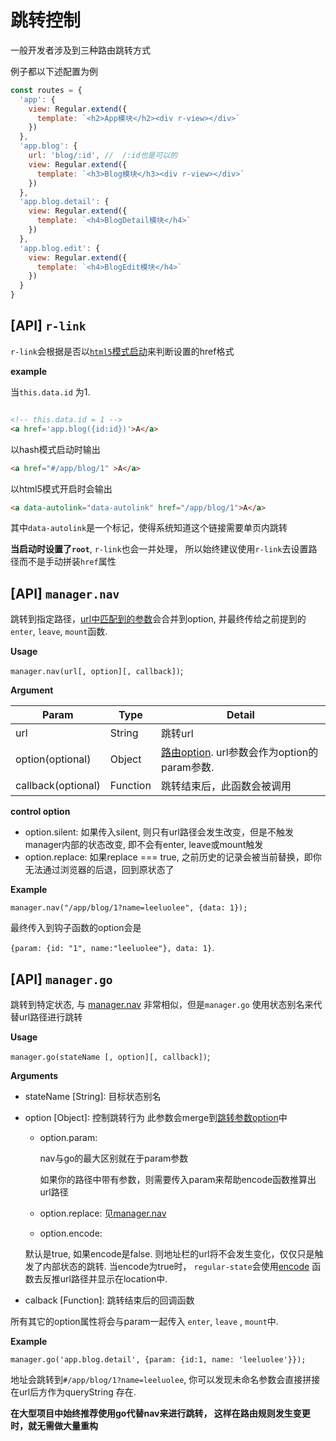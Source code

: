 # 跳转控制

一般开发者涉及到三种路由跳转方式

例子都以下述配置为例

```js
const routes = {
  'app': {
    view: Regular.extend({
      template: `<h2>App模块</h2><div r-view></div>`
    })
  },
  'app.blog': {
    url: 'blog/:id', //  /:id也是可以的
    view: Regular.extend({
      template: `<h3>Blog模块</h3><div r-view></div>`
    })
  },
  'app.blog.detail': {
    view: Regular.extend({
      template: `<h4>BlogDetail模块</h4>`
    })
  },
  'app.blog.edit': {
    view: Regular.extend({
      template: `<h4>BlogEdit模块</h4>`
    })
  }
}
```

## [API] `r-link`

`r-link`会根据是否以[`html5`模式启动](./boot.html)来判断设置的href格式


__example__

当`this.data.id` 为1.

```html

<!-- this.data.id = 1 -->
<a href='app.blog({id:id})'>A</a>

```


以hash模式启动时输出

```html
<a href="#/app/blog/1" >A</a>
```

以html5模式开启时会输出  

```html
<a data-autolink="data-autolink" href="/app/blog/1">A</a>
```
其中`data-autolink`是一个标记，使得系统知道这个链接需要单页内跳转


__当启动时设置了`root`__, `r-link`也会一并处理， 所以始终建议使用`r-link`去设置路径而不是手动拼装`href`属性


<a name="nav"></a>
## [API] `manager.nav`

跳转到指定路径，[url中匹配到的参数](#param)会合并到option, 并最终传给之前提到的`enter`, `leave`, `mount`函数.


__Usage__

`manager.nav(url[, option][, callback])`;



__Argument__

|Param|Type|Detail|
|--|--|--|
|url |String| 跳转url|
|option(optional) |Object|[路由option](#option). url参数会作为option的param参数. |
|callback(optional)|Function|跳转结束后，此函数会被调用|


__control option__

* option.silent: 如果传入silent, 则只有url路径会发生改变，但是不触发manager内部的状态改变, 即不会有enter, leave或mount触发
* option.replace: 如果replace === true, 之前历史的记录会被当前替换，即你无法通过浏览器的后退，回到原状态了

__Example__

`manager.nav("/app/blog/1?name=leeluolee", {data: 1}); `


最终传入到钩子函数的option会是 


`{param: {id: "1", name:"leeluolee"}, data: 1}`.




<a name="go"></a>
## [API] `manager.go`

跳转到特定状态, 与 [manager.nav](#nav) 非常相似，但是`manager.go` 使用状态别名来代替url路径进行跳转

__Usage__

`manager.go(stateName [, option][, callback])`;


__Arguments__

- stateName [String]:  目标状态别名

- option [Object]: 控制跳转行为  此参数会merge到[跳转参数option]()中

  - option.param: 

    nav与go的最大区别就在于param参数 

    如果你的路径中带有参数，则需要传入param来帮助encode函数推算出url路径


  - option.replace: 见[manager.nav](#nav)

  - option.encode: 

  默认是true, 如果encode是false. 则地址栏的url将不会发生变化，仅仅只是触发了内部状态的跳转. 当encode为true时， `regular-state`会使用[encode](../api.md) 函数去反推url路径并显示在location中.


- calback [Function]: 跳转结束后的回调函数

所有其它的option属性将会与param一起传入 `enter`, `leave` , `mount`中.


__Example__

```
manager.go('app.blog.detail', {param: {id:1, name: 'leeluolee'}});
```

地址会跳转到`#/app/blog/1?name=leeluolee`, 你可以发现未命名参数会直接拼接在url后方作为queryString 存在.


__在大型项目中始终推荐使用go代替nav来进行跳转， 这样在路由规则发生变更时，就无需做大量重构__

